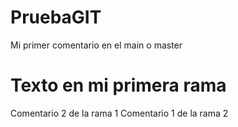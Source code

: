 # PruebaGIT
Mi primer comentario en el main o master
# Texto en mi primera rama
Comentario 2 de la rama 1
Comentario 1 de la rama 2